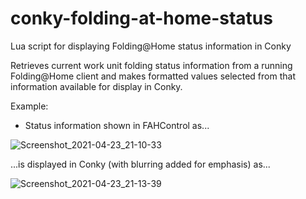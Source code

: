 # conky-folding-at-home-status
Lua script for displaying Folding@Home status information in Conky

Retrieves current work unit folding status information from a running Folding@Home client and makes formatted values selected from that information available for display in Conky.

Example:

- Status information shown in FAHControl as...

![Screenshot_2021-04-23_21-10-33](https://user-images.githubusercontent.com/17618397/115942754-c18a5a80-a479-11eb-9cf6-ecbb44280e2e.png)

...is displayed in Conky (with blurring added for emphasis) as...

![Screenshot_2021-04-23_21-13-39](https://user-images.githubusercontent.com/17618397/115942795-ea125480-a479-11eb-96a3-86e4c22a0456.png)
